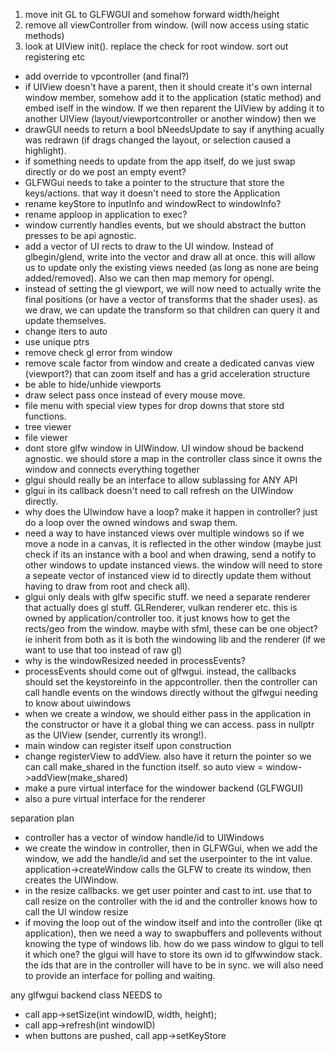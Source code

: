  1) move init GL to GLFWGUI and somehow forward width/height
 2) remove all viewController from window. (will now access using static methods)
 3) look at UIView init(). replace the check for root window. sort out registering etc
 
 - add override to vpcontroller (and final?)
 - if UIView doesn't have a parent, then it should create it's own internal window member, somehow add it to the application (static method) and embed iself in the window. If we then reparent the UIView by adding it to another UIView (layout/viewportcontroller or another window) then we 
 - drawGUI needs to return a bool bNeedsUpdate to say if anything acually was redrawn (if drags changed the layout, or selection caused a highlight).
 - if something needs to update from the app itself, do we just swap directly or do we post an empty event?
 - GLFWGui needs to take a pointer to the structure that store the keys/actions. that way it doesn't need to store the Application
 - rename keyStore to inputInfo and windowRect to windowInfo?
- rename apploop in application to exec?
 - window currently handles events, but we should abstract the button presses to be api agnostic. 
 - add a vector of UI rects to draw to the UI window. Instead of glbegin/glend, write into the vector and draw all at once. this will allow us to update only the existing views needed (as long as none are being added/removed). Also we can then map memory for opengl.
 - instead of setting the gl viewport, we will now need to actually write the final positions (or have a vector of transforms that the shader uses). as we draw, we can update the transform so that children can query it and update themselves. 
 - change iters to auto
 - use unique ptrs
 - remove check gl error from window
 - remove scale factor from window and create a dedicated canvas view (viewport?) that can zoom itself and has a grid acceleration structure
 - be able to hide/unhide viewports
 - draw select pass once instead of every mouse move.
 - file menu with special view types for drop downs that store std functions.
 - tree viewer
 - file viewer
 - dont store glfw window in UIWindow. UI window shoud be backend agnostic. we should store a map in the controller class since it owns the window and connects everything together
 - glgui should really be an interface to allow sublassing for ANY API
 - glgui in its callback doesn't need to call refresh on the UIWindow directly.
 - why does the UIwindow have a loop? make it happen in controller? just do a loop over the owned windows and swap them.
 - need a way to have instanced views over multiple windows so if we move a node in a canvas, it is reflected in the other window (maybe just check if its an instance with a bool and when drawing, send a notify to other windows to update instanced views. the window will need to store a sepeate vector of instanced view id to directly update them without having to draw from root and check all).
- glgui only deals with glfw specific stuff. we need a separate renderer that actually does gl stuff. GLRenderer, vulkan renderer etc. this is owned by application/controller too. it just knows how to get the rects/geo from the window. maybe with sfml, these can be one object? ie inherit from both as it is both the windowing lib and the renderer (if we want to use that too instead of raw gl)
- why is the windowResized needed in processEvents?
- processEvents should come out of glfwgui. instead, the callbacks should set the keystoreinfo in the appcontroller. then the controller can call handle events on the windows directly without the glfwgui needing to know about uiwindows
- when we create a window, we should either pass in the application in the constructor or have it a global thing we can access. pass in nullptr as the UIView (sender, currently its wrong!).
- main window can register itself upon construction
- change registerView to addView. also have it return the pointer so we can call make_shared in the function itself. so auto view = window->addView(make_shared)
- make a pure virtual interface for the windower backend (GLFWGUI)
- also a pure virtual interface for the renderer

 separation plan
 - controller has a vector of window handle/id to UIWindows
 - we create the window in controller, then in GLFWGui, when we add the window, we add the handle/id and set the userpointer to the int value. application->createWindow calls the GLFW to create its window, then creates the UIWindow.
 - in the resize callbacks. we get user pointer and cast to int. use that to call resize on the controller with the id and the controller knows how to call the UI window resize
 - if moving the loop out of the window itself and into the controller (like qt application), then we need a way to swapbuffers and pollevents without knowing the type of windows lib. how do we pass window to glgui to tell it which one? the glgui will have to store its own id to glfwwindow stack. the ids that are in the controller will have to be in sync. we will also need to provide an interface for polling and waiting.


any glfwgui backend class NEEDS to
 - call app->setSize(int windowID, width, height);
 - call app->refresh(int windowID)
 - when buttons are pushed, call app->setKeyStore 